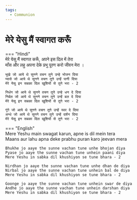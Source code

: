 ```yaml
---  
tags:  
  - Communion  
---  
```

# मेरे येसु मैं स्वागत करूँ  

=== "Hindi"  
    मेरे येसु मैं स्वागत करूँ, अपने इस दिल में तेरा  
    माँस और लहु अपना देके प्रभु पूरण करो जीवन मेरा ।  

    भूखे जो आये थे सुनने वचन तुने उन्हे भोजन दिया  
    प्यासे जो आये थे सुनने वचन तूने उन्हें पानी दिया  
    मेरे येसु इन सबका दिल खुशियों से तूने भरा - 2  

    निर्धन जो आये थे सुनने वचन तूने उन्हे धन दे दिया  
    निर्बल जो आये थे सुनने वचन तूने उन्हें बल दे दिया  
    मेरे येसु इन सबका दिल खुशियों से तूने भरा - 2  

    गूंगे जो आये थे सुनने वचन तूने उन्हें स्वर दे दिया  
    अन्धे जो आये थे सुनने वचन तूने उन्हें दर्शन दिया  
    मेरे येसु इन सबका दिल खुशियों से तूने भरा - 2  

=== "English"  
    Mere Yeshu main swagat karun, apne is dil mein tera  
    Maans aur lahu apna deke prabhu puran karo jeevan mera  

    Bhukhe jo aaye the sunne vachan tune unhe bhojan diya  
    Pyase jo aaye the sunne vachan tune unhein paani diya  
    Mere Yeshu in sabka dil khushiyon se tune bhara - 2  

    Nirdhan jo aaye the sunne vachan tune unhe dhan de diya  
    Nirbal jo aaye the sunne vachan tune unhein bal de diya  
    Mere Yeshu in sabka dil khushiyon se tune bhara - 2  

    Goonge jo aaye the sunne vachan tune unhein swar de diya  
    Andhe jo aaye the sunne vachan tune unhein darshan diya  
    Mere Yeshu in sabka dil khushiyon se tune bhara - 2  